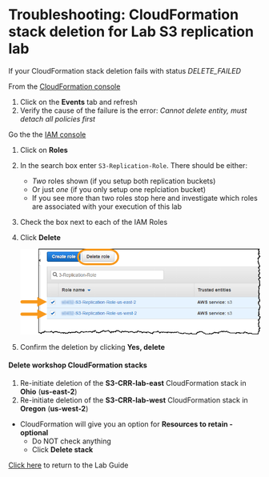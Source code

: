 # Troubleshooting: CloudFormation stack deletion for Lab S3 replication lab

If your CloudFormation stack deletion fails with status _DELETE_FAILED_ 

From the [CloudFormation console](https://console.aws.amazon.com/cloudformation)

1. Click on the **Events** tab and refresh
1. Verify the cause of the failure is the error: _Cannot delete entity, must detach all policies first_

Go the the [IAM console](https://console.aws.amazon.com/iam/home)
1. Click on **Roles**
1. In the search box enter `S3-Replication-Role`. There should be either:
      * _Two_ roles shown (if you setup both replication buckets)
      * Or just _one_ (if you only setup one replciation bucket)
      * If you see more than two roles stop here and investigate which roles are associated with your execution of this lab
1. Check the box next to each of the IAM Roles
1. Click **Delete**

     ![DeleteIAMRoles.png](../Images/DeleteIAMRoles.png)

1. Confirm the deletion by clicking **Yes, delete**

#### Delete workshop CloudFormation stacks

1. Re-initiate deletion of the **S3-CRR-lab-east** CloudFormation stack in **Ohio** (**us-east-2**)
1. Re-initiate deletion of the **S3-CRR-lab-west** CloudFormation stack in **Oregon** (**us-west-2**)

* CloudFormation will give you an option for **Resources to retain - optional**
    * Do NOT check anything
    * Click **Delete stack**

[Click here](../Lab_Guide.md#resources) to return to the Lab Guide
